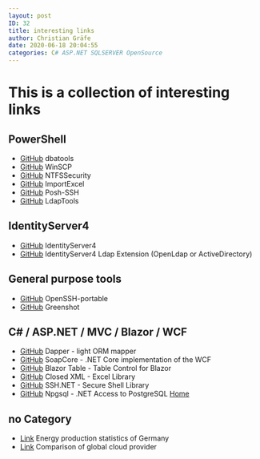 ```yaml
---
layout: post
ID: 32
title: interesting links
author: Christian Gräfe
date: 2020-06-18 20:04:55
categories: C# ASP.NET SQLSERVER OpenSource
---
```


# This is a collection of interesting links

## PowerShell

* [GitHub][1] dbatools
* [GitHub][14] WinSCP
* [GitHub][57] NTFSSecurity
* [GitHub][86] ImportExcel
* [GitHub][87] Posh-SSH
* [GitHub][99] LdapTools

## IdentityServer4

* [GitHub][90] IdentityServer4
* [GitHub][91] IdentityServer4 Ldap Extension (OpenLdap or ActiveDirectory)

## General purpose tools

* [GitHub][4] OpenSSH-portable
* [GitHub][15] Greenshot

## C# / ASP.NET / MVC / Blazor / WCF

* [GitHub][56] Dapper - light ORM mapper
* [GitHub][79] SoapCore - .NET Core implementation of the WCF
* [GitHub][85] Blazor Table - Table Control for Blazor
* [GitHub][88] Closed XML - Excel Library
* [GitHub][89] SSH.NET - Secure Shell Library
* [GitHub][95] Npgsql - .NET Access to PostgreSQL [Home][96]

## no Category

* [Link][53] Energy production statistics of Germany
* [Link][54] Comparison of global cloud provider

 [1]: https://github.com/sqlcollaborative/dbatools
 [4]: https://github.com/PowerShell/openssh-portable
 [14]: https://github.com/dotps1/WinSCP
 [15]: https://github.com/greenshot/greenshot
 [53]: https://www.energy-charts.de/energy_pie_de.htm
 [54]: http://comparecloud.in/
 [56]: https://github.com/StackExchange/Dapper
 [57]: https://github.com/raandree/NTFSSecurity
 [79]: https://github.com/DigDes/SoapCore
 [85]: https://github.com/IvanJosipovic/BlazorTable
 [86]: https://github.com/dfinke/ImportExcel
 [87]: https://github.com/darkoperator/Posh-SSH
 [88]: https://github.com/ClosedXML/ClosedXML
 [89]: https://github.com/sshnet/SSH.NET
 [90]: https://github.com/IdentityServer/IdentityServer4
 [91]: https://github.com/Nordes/IdentityServer4.LdapExtension
 [95]: https://github.com/npgsql/npgsql
 [96]: https://www.npgsql.org/
 [99]: https://github.com/FriedrichWeinmann/LdapTools